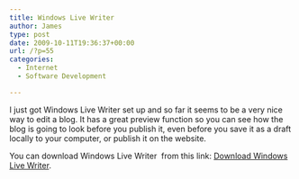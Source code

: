 ```yaml
---
title: Windows Live Writer
author: James
type: post
date: 2009-10-11T19:36:37+00:00
url: /?p=55
categories:
  - Internet
  - Software Development

---
```

I just got Windows Live Writer set up and so far it seems to be a very nice way to edit a blog. It has a great preview function so you can see how the blog is going to look before you publish it, even before you save it as a draft locally to your computer, or publish it on the website.

You can download Windows Live Writer&#160; from this link: [Download Windows Live Writer][1].

 [1]: http://download.live.com/writer